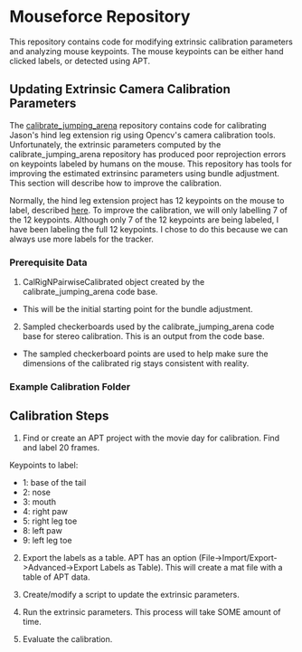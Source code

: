 # Mouseforce Repository
This repository contains code for modifying extrinsic calibration parameters and analyzing mouse keypoints. The mouse keypoints can be either hand clicked labels, or detected using APT.

## Updating Extrinsic Camera Calibration Parameters
The [calibrate_jumping_arena](https://github.com/iskwak/calibrate_jumping_arena) repository contains code for calibrating Jason's hind leg extension rig using Opencv's camera calibration tools. Unfortunately, the extrinsic parameters computed by the calibrate_jumping_arena repository has produced poor reprojection errors on keypoints labeled by humans on the mouse. This repository has tools for improving the estimated extrinsinc parameters using bundle adjustment. This section will describe how to improve the calibration.

Normally, the hind leg extension project has 12 keypoints on the mouse to label, described [here](https://docs.google.com/document/d/1TboLJyQ6C4moLsUtfWShGujO1C6Q62Wa1x0dXuzfnm8/edit). To improve the calibration, we will only labelling 7 of the 12 keypoints. Although only 7 of the 12 keypoints are being labeled, I have been labeling the full 12 keypoints. I chose to do this because we can always use more labels for the tracker. 

### Prerequisite Data
1) CalRigNPairwiseCalibrated object created by the calibrate_jumping_arena code base.
* This will be the initial starting point for the bundle adjustment.
2) Sampled checkerboards used by the calibrate_jumping_arena code base for stereo calibration. This is an output from the code base.
* The sampled checkerboard points are used to help make sure the dimensions of the calibrated rig stays consistent with reality.

### Example Calibration Folder


## Calibration Steps
1) Find or create an APT project with the movie day for calibration. Find and label 20 frames.

Keypoints to label:
* 1: base of the tail
* 2: nose
* 3: mouth
* 4: right paw
* 5: right leg toe
* 8: left paw
* 9: left leg toe

2) Export the labels as a table. APT has an option (File->Import/Export->Advanced->Export Labels as Table).
This will create a mat file with a table of APT data.

3) Create/modify a script to update the extrinsic parameters.

4) Run the extrinsic parameters. This process will take SOME amount of time.

5) Evaluate the calibration. 
